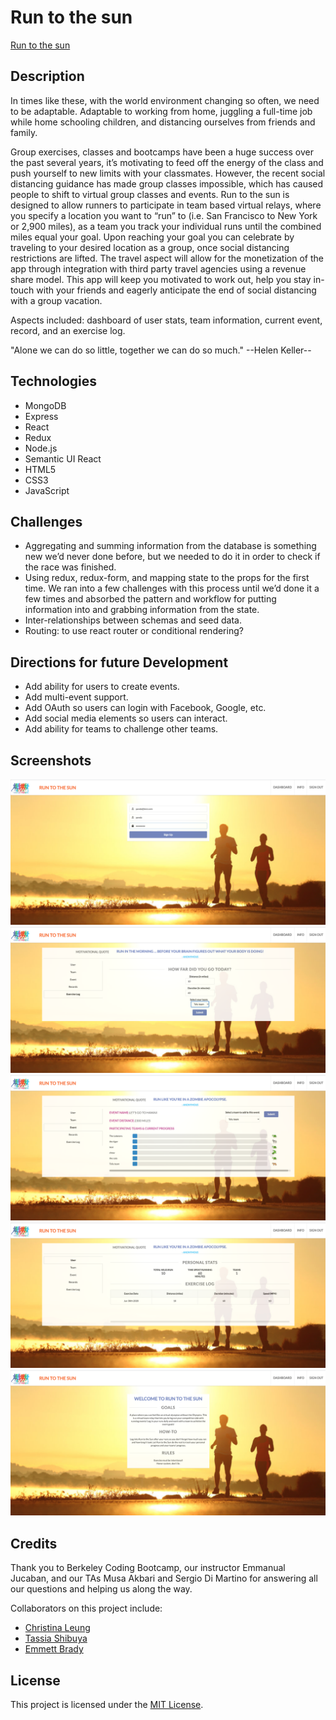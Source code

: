 # Run to the sun

[Run to the sun](https://runtothesun.herokuapp.com/)

## Description

In times like these, with the world environment changing so often, we need to be adaptable. Adaptable to working from home, juggling a full-time job while home schooling children, and distancing ourselves from friends and family.

Group exercises, classes and bootcamps have been a huge success over the past several years, it’s motivating to feed off the energy of the class and push yourself to new limits with your classmates. However, the recent social distancing guidance has made group classes impossible, which has caused people to shift to virtual group classes and events. Run to the sun is designed to allow runners to participate in team based virtual relays, where you specify a location you want to “run” to (i.e. San Francisco to New York or 2,900 miles), as a team you track your individual runs until the combined miles equal your goal. Upon reaching your goal you can celebrate by traveling to your desired location as a group, once social distancing restrictions are lifted. The travel aspect will allow for the monetization of the app through integration with third party travel agencies using a revenue share model. This app will keep you motivated to work out, help you stay in-touch with your friends and eagerly anticipate the end of social distancing with a group vacation.

Aspects included: dashboard of user stats, team information, current event, record, and an exercise log.

"Alone we can do so little, together we can do so much." --Helen Keller-- 

## Technologies

* MongoDB
* Express
* React
* Redux
* Node.js
* Semantic UI React
* HTML5
* CSS3
* JavaScript

## Challenges

* Aggregating and summing information from the database is something new we’d never done before, but we needed to do it in order to check if the race was finished. 
* Using redux, redux-form, and mapping state to the props for the first time. We ran into a few challenges with this process until we’d done it a few times and absorbed the pattern and workflow for putting information into and grabbing information from the state.
* Inter-relationships between schemas and seed data.
* Routing: to use react router or conditional rendering?

## Directions for future Development

* Add ability for users to create events.
* Add multi-event support.
* Add OAuth so users can login with Facebook, Google, etc.
* Add social media elements so users can interact.
* Add ability for teams to challenge other teams.

## Screenshots
![SignUp](./client/src/assets/rsScreenshot1.png)
![Exerciselog](./client/src/assets/rsScreenshot2.png)
![Event](./client/src/assets/rsScreenshot3.png)
![User](./client/src/assets/rsScreenshot4.png)
![Info](./client/src/assets/rsScreenshot5.png)

## Credits

Thank you to Berkeley Coding Bootcamp, our instructor Emmanual Jucaban, and our TAs Musa Akbari and Sergio Di Martino for answering all our questions and helping us along the way.

Collaborators on this project include:
* [Christina Leung](https://github.com/cgleungsf)
* [Tassia Shibuya](https://github.com/Tassim)
* [Emmett Brady](https://github.com/emmbra)

## License

This project is licensed under the [MIT License](https://choosealicense.com/licenses/mit).